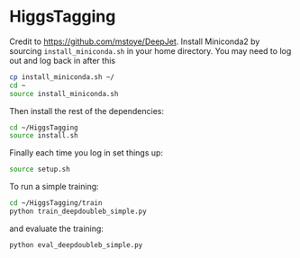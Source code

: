 # HiggsTagging
Credit to https://github.com/mstoye/DeepJet. Install Miniconda2 by sourcing `install_miniconda.sh` in your home directory. You may need to log out and log back in after this
```bash
cp install_miniconda.sh ~/
cd ~
source install_miniconda.sh
```

Then install the rest of the dependencies:
```bash
cd ~/HiggsTagging
source install.sh
```

Finally each time you log in set things up:
```bash
source setup.sh
```

To run a simple training:
```bash
cd ~/HiggsTagging/train
python train_deepdoubleb_simple.py
```
and evaluate the training:
```bash
python eval_deepdoubleb_simple.py
```
